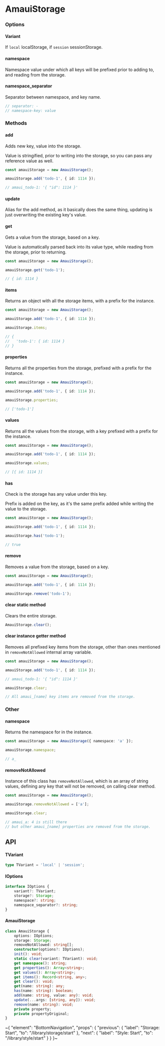 
# AmauiStorage

### Options

#### Variant

If `local` localStorage, if `session` sessionStorage.

#### namespace

Namespace value under which all keys will be prefixed prior to adding to, and reading from the storage.

#### namespace_separator

Separator between namespace, and key name.

```ts
// separator: -
// namespace-key: value
```

### Methods

#### add

Adds new key, value into the storage.

Value is stringified, prior to writing into the storage, so you can pass any reference value as well.

```ts
const amauiStorage = new AmauiStorage();

amauiStorage.add('todo-1', { id: 1114 });

// amaui_todo-1: '{ "id": 1114 }'
```

#### update

Alias for the add method, as it basically does the same thing, updating is just overwriting the existing key's value.

#### get

Gets a value from the storage, based on a key.

Value is automatically parsed back into its value type, while reading from the storage, prior to returning.

```ts
const amauiStorage = new AmauiStorage();

amauiStorage.get('todo-1');

// { id: 1114 }
```

#### items

Returns an object with all the storage items, with a prefix for the instance.

```ts
const amauiStorage = new AmauiStorage();

amauiStorage.add('todo-1', { id: 1114 });

amauiStorage.items;

// {
//   'todo-1': { id: 1114 }
// }
```

#### properties

Returns all the properties from the storage, prefixed with a prefix for the instance.

```ts
const amauiStorage = new AmauiStorage();

amauiStorage.add('todo-1', { id: 1114 });

amauiStorage.properties;

// ['todo-1']
```

#### values

Returns all the values from the storage, with a key prefixed with a prefix for the instance.

```ts
const amauiStorage = new AmauiStorage();

amauiStorage.add('todo-1', { id: 1114 });

amauiStorage.values;

// [{ id: 1114 }]
```

#### has

Check is the storage has any value under this key.

Prefix is added on the key, as it's the same prefix added while writing the value to the storage.

```ts
const amauiStorage = new AmauiStorage();

amauiStorage.add('todo-1', { id: 1114 });

amauiStorage.has('todo-1');

// true
```

#### remove

Removes a value from the storage, based on a key.

```ts
const amauiStorage = new AmauiStorage();

amauiStorage.add('todo-1', { id: 1114 });

amauiStorage.remove('todo-1');
```

#### clear static method

Clears the entire storage.

```ts
AmauiStorage.clear();
```

#### clear instance getter method

Removes all prefixed key items from the storage, other than ones mentioned in `removeNotAllowed` internal array variable.

```ts
const amauiStorage = new AmauiStorage();

amauiStorage.add('todo-1', { id: 1114 });

// amaui_todo-1: '{ "id": 1114 }'

amauiStorage.clear;

// All amaui_[name] key items are removed from the storage.
```

### Other

#### namespace

Returns the namespace for in the instance.

```ts
const amauiStorage = new AmauiStorage({ namespace: 'a' });

amauiStorage.namespace;

// a_
```

#### removeNotAllowed

Instance of this class has `removeNotAllowed`, which is an array of string values, defining any key that will not be removed, on calling clear method.

```ts
const amauiStorage = new AmauiStorage();

amauiStorage.removeNotAllowed = ['a'];

amauiStorage.clear;

// amaui_a: 4 is still there
// but other amaui_[name] properties are removed from the storage.
```

## API

#### TVariant

```ts
type TVariant = 'local' | 'session';
```

#### IOptions

```ts
interface IOptions {
    variant?: TVariant;
    storage?: Storage;
    namespace?: string;
    namespace_separator?: string;
}
```

#### AmauiStorage

```ts
class AmauiStorage {
    options: IOptions;
    storage: Storage;
    removeNotAllowed: string[];
    constructor(options?: IOptions);
    init(): void;
    static clear(variant: TVariant): void;
    get namespace(): string;
    get properties(): Array<string>;
    get values(): Array<string>;
    get items(): Record<string, any>;
    get clear(): void;
    get(name: string): any;
    has(name: string): boolean;
    add(name: string, value: any): void;
    update(...args: [string, any]): void;
    remove(name: string): void;
    private property;
    private propertyOriginal;
}
```


~{
  "element": "BottomNavigation",
  "props": {
    "previous": {
      "label": "Storage: Start",
      "to": "/library/storage/start"
    },
    "next": {
      "label": "Style: Start",
      "to": "/library/style/start"
    }
  }
}~
